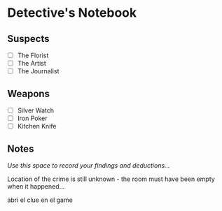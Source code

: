 # Detective's Notebook

## Suspects
- [ ] The Florist
- [ ] The Artist
- [ ] The Journalist

## Weapons
- [ ] Silver Watch
- [ ] Iron Poker
- [ ] Kitchen Knife

## Notes
*Use this space to record your findings and deductions...*

Location of the crime is still unknown - the room must have been empty when it happened…


abri el clue en el game

